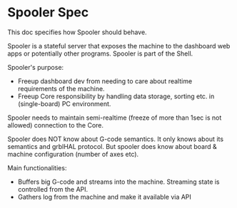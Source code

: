 # Spooler Spec

This doc specifies how Spooler should behave.

Spooler is a stateful server that exposes the machine to the dashboard web apps or potentially other programs.
Spooler is part of the Shell.

Spooler's purpose:
* Freeup dashboard dev from needing to care about realtime requirements of the machine.
* Freeup Core responsibility by handling data storage, sorting etc. in (single-board) PC environment.

Spooler needs to maintain semi-realtime (freeze of more than 1sec is not allowed) connection to the Core.

Spooler does NOT know about G-code semantics. It only knows about its semantics and grblHAL protocol.
But spooler does know about board & machine configuration (number of axes etc).

Main functionalities:
* Buffers big G-code and streams into the machine. Streaming state is controlled from the API.
* Gathers log from the machine and make it available via API

